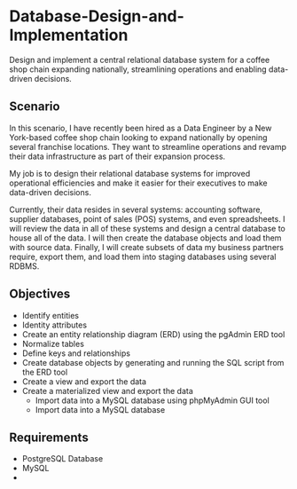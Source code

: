 # Database-Design-and-Implementation
Design and implement a central relational database system for a coffee shop chain expanding nationally, streamlining operations and enabling data-driven decisions.

## Scenario
In this scenario, I have recently been hired as a Data Engineer by a New York-based coffee shop chain looking to expand nationally by opening several franchise locations. They want to streamline operations and revamp their data infrastructure as part of their expansion process.

My job is to design their relational database systems for improved operational efficiencies and make it easier for their executives to make data-driven decisions.

Currently, their data resides in several systems: accounting software, supplier databases, point of sales (POS) systems, and even spreadsheets. I will review the data in all of these systems and design a central database to house all of the data. I will then create the database objects and load them with source data. Finally, I will create subsets of data my business partners require, export them, and load them into staging databases using several RDBMS.

## Objectives
- Identify entities
- Identity attributes
- Create an entity relationship diagram (ERD) using the pgAdmin ERD tool
- Normalize tables
- Define keys and relationships
- Create database objects by generating and running the SQL script from the ERD tool
- Create a view and export the data
- Create a materialized view and export the data
  - Import data into a MySQL database using phpMyAdmin GUI tool
  - Import data into a MySQL database

## Requirements
-  PostgreSQL Database
-  MySQL
-  
